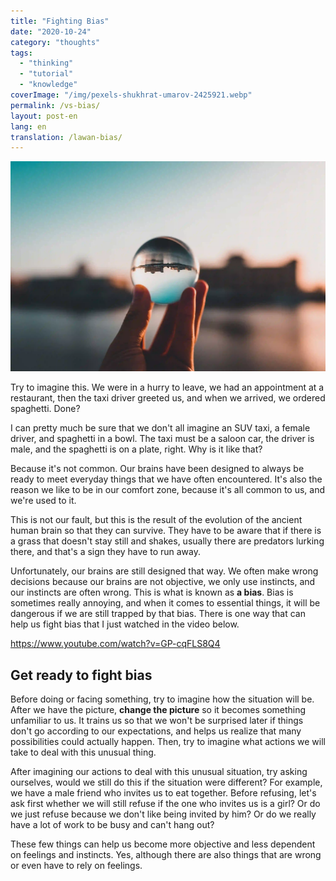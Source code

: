 ```yaml
---
title: "Fighting Bias"
date: "2020-10-24"
category: "thoughts"
tags:
  - "thinking"
  - "tutorial"
  - "knowledge"
coverImage: "/img/pexels-shukhrat-umarov-2425921.webp"
permalink: /vs-bias/
layout: post-en
lang: en
translation: /lawan-bias/
---
```


![](/img/pexels-shukhrat-umarov-2425921.webp)

Try to imagine this. We were in a hurry to leave, we had an appointment at a restaurant, then the taxi driver greeted us, and when we arrived, we ordered spaghetti. Done?

I can pretty much be sure that we don't all imagine an SUV taxi, a female driver, and spaghetti in a bowl. The taxi must be a saloon car, the driver is male, and the spaghetti is on a plate, right. Why is it like that?

Because it's not common. Our brains have been designed to always be ready to meet everyday things that we have often encountered. It's also the reason we like to be in our comfort zone, because it's all common to us, and we're used to it.

This is not our fault, but this is the result of the evolution of the ancient human brain so that they can survive. They have to be aware that if there is a grass that doesn't stay still and shakes, usually there are predators lurking there, and that's a sign they have to run away.

Unfortunately, our brains are still designed that way. We often make wrong decisions because our brains are not objective, we only use instincts, and our instincts are often wrong. This is what is known as **a bias**. Bias is sometimes really annoying, and when it comes to essential things, it will be dangerous if we are still trapped by that bias. There is one way that can help us fight bias that I just watched in the video below.

https://www.youtube.com/watch?v=GP-cqFLS8Q4

## Get ready to fight bias

Before doing or facing something, try to imagine how the situation will be. After we have the picture, **change the picture** so it becomes something unfamiliar to us. It trains us so that we won't be surprised later if things don't go according to our expectations, and helps us realize that many possibilities could actually happen. Then, try to imagine what actions we will take to deal with this unusual thing.

After imagining our actions to deal with this unusual situation, try asking ourselves, would we still do this if the situation were different? For example, we have a male friend who invites us to eat together. Before refusing, let's ask first whether we will still refuse if the one who invites us is a girl? Or do we just refuse because we don't like being invited by him? Or do we really have a lot of work to be busy and can't hang out?

These few things can help us become more objective and less dependent on feelings and instincts. Yes, although there are also things that are wrong or even have to rely on feelings.
